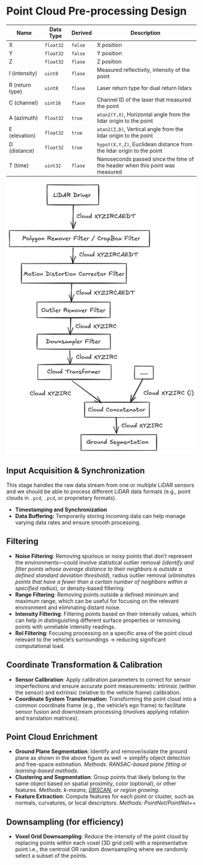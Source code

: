 # Point Cloud Pre-processing Design

| Name | Data Type | Derived | Description |
| --- | --- | --- | --- |
| X | `float32` | `false` | X position |
| Y | `float32` | `false` | Y position |
| Z | `float32` | `flase` | Z position |
| I (intensity) | `uint8` | `flase` | Measured reflectivity, intensity of the point |
| R (return type) | `uint8` | `flase` | Laser return type for dual return lidars |
| C (channel) | `uint16` | `flase` | Channel ID of the laser that measured the point |
| A (azimuth) | `float32` | `true` | `atan2(Y,X)`, Horizontal angle from the lidar origin to the point |
| E (elevation) | `float32` | `true` | `atan2(Z,D)`, Vertical angle from the lidar origin to the point |
| D (distance) | `float32` | `true` | `hypot(X,Y,Z)`, Euclidean distance from the lidar origin to the point |
| T (time) | `uint32` | `flase` | Nanoseconds passed since the time of the header when this point was measured |

![image.png](assets/lidar_img.png)

## Input Acquisition & Synchronization

This stage handles the raw data stream from one or multiple LiDAR sensors and we should be able to process different LiDAR data formats (e.g., point clouds in `.pcd`, `.pcd`, or proprietary formats).

- **Timestamping and Synchronization**
- **Data Buffering:** Temporarily storing incoming data can help manage varying data rates and ensure smooth processing.

## Filtering

- **Noise Filtering**: Removing spurious or noisy points that don’t represent the environments—could involve statistical outlier removal (*identify and filter points whose average distance to their neighbors is outside a defined standard deviation threshold*), radius outlier removal (*eliminates points that have a fewer than a certain number of neighbors within a specified radius*), or density-based filtering.
- **Range Filtering**: Removing points outside a defined minimum and maximum range, which can be useful for focusing on the relevant environment and eliminating distant noise.
- **Intensity Filtering**: Filtering points based on their intensity values, which can help in distinguishing different surface properties or removing points with unreliable intensity readings.
- **RoI Filtering**: Focusing processing on a specific area of the point cloud relevant to the vehicle’s surroundings → reducing significant computational load.

## Coordinate Transformation & Calibration

- **Sensor Calibration**: Apply calibration parameters to correct for sensor imperfections and ensure accurate point measurements: intrinsic (within the sensor) and extrinsic (relative to the vehicle frame) calibration.
- **Coordinate System Transformation:** Transforming the point cloud into a common coordinate frame (e.g., the vehicle’s ego frame) to facilitate sensor fusion and downstream processing (involves applying rotation and translation matrices).

## Point Cloud Enrichment

- **Ground Plane Segmentation**: Identify and remove/isolate the ground plane as shown in the above figure as well → simplify object detection and free-space estimation. *Methods: RANSAC-based plane fitting or learning-based methods.*
- **Clustering and Segmentation**: Group points that likely belong to the same object based on spatial proximity, color (optional), or other features. *Methods: k-means, [DBSCAN](https://www.geeksforgeeks.org/dbscan-clustering-in-ml-density-based-clustering/), or region growing.*
- **Feature Extraction**: Compute features for each point or cluster, such as normals, curvatures, or local descriptors. *Methods: PointNet/PointNet++*

## Downsampling (for efficiency)

- **Voxel Grid Downsampling**: Reduce the intensity of the point cloud by replacing points within each voxel (3D grid cell) with a representative point i.e., the centroid OR random downsampling where we randomly select a subset of the points.
